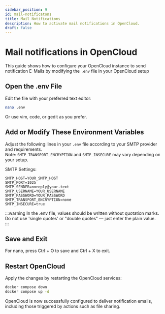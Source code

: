 ```yaml
---
sidebar_position: 9
id: mail-notificatons
title: Mail Notifications
description: How to activate mail notifications in OpenCloud.
draft: false
---
```


# Mail notifications in OpenCloud

This guide shows how to configure your OpenCloud instance to send notification E-Mails by modifying the `.env` file in your OpenCloud setup

## Open the .env File

Edit the file with your preferred text editor:

```bash
nano .env
```

Or use vim, code, or gedit as you prefer.

## Add or Modify These Environment Variables

Adjust the following lines in your `.env` file according to your SMTP provider and requirements.  
Note: `SMTP_TRANSPORT_ENCRYPTION` and `SMTP_INSECURE` may vary depending on your setup.

SMTP Settings:

```env
SMTP_HOST=YOUR_SMTP_HOST
SMTP_PORT=1025
SMTP_SENDER=noreply@your.text
SMTP_USERNAME=YOUR_USERNAME
SMTP_PASSWORD=YOUR_PASSWORD
SMTP_TRANSPORT_ENCRYPTION=none
SMTP_INSECURE=true
```

:::warning
In the .env file, values should be written without quotation marks. Do not use 'single quotes' or "double quotes" — just enter the plain value.
:::

## Save and Exit

For nano, press Ctrl + O to save and Ctrl + X to exit.

## Restart OpenCloud

Apply the changes by restarting the OpenCloud services:

```bash
docker compose down
docker compose up -d
```

OpenCloud is now successfully configured to deliver notification emails, including those triggered by actions such as file sharing.
